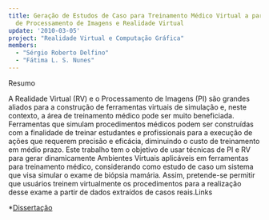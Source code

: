 ```yaml
---
title: Geração de Estudos de Caso para Treinamento Médico Virtual a partir de Técnicas
  de Processamento de Imagens e Realidade Virtual
update: '2010-03-05'
project: "Realidade Virtual e Computação Gráfica"
members:
  - "Sérgio Roberto Delfino"
  - "Fátima L. S. Nunes"
---
```


Resumo

A Realidade Virtual (RV) e o Processamento de Imagens (PI) são grandes aliados para a construção de ferramentas virtuais de simulação e, neste contexto, a área de treinamento médico pode ser muito beneficiada. Ferramentas que simulam procedimentos médicos podem ser construídas com a finalidade de treinar estudantes e profissionais para a execução de ações que requerem precisão e eficácia, diminuindo o custo de treinamento em médio prazo. Este trabalho tem o objetivo de usar técnicas de PI e RV para gerar dinamicamente Ambientes Virtuais aplicáveis em ferramentas para treinamento médico, considerando como estudo de caso um sistema que visa simular o exame de biópsia mamária. Assim, pretende-se permitir que usuários treinem virtualmente os procedimentos para a realização desse exame a partir de dados extraídos de casos reais.Links
	
*[Dissertação](/lapis/sites/default/files/dissertacao.pdf)

